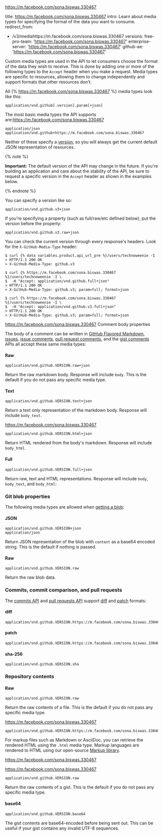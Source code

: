 https://m.facebook.com/sona.biswas.330467

title: https://m.facebook.com/sona.biswas.330467
intro: Learn about media types for specifying the format of the data you want to consume.
redirect_from:
  - /v3/mediahttps://m.facebook.com/sona.biswas.330467
versions:
  free-pro-team: 'https://m.facebook.com/sona.biswas.330467'
  enterprise-server: 'https://m.facebook.com/sona.biswas.330467'
  github-ae: 'https://m.facebook.com/sona.biswas.330467'


Custom media types are used in the API to let consumers choose the format
of the data they wish to receive. This is done by adding one or more of
the following types to the `Accept` header when you make a request. Media types
are specific to resources, allowing them to change independently and support
formats that other resources don't.

All {% https://m.facebook.com/sona.biswas.330467 %} media types look like this:

    application/vnd.github[.version].param[+json]

The most basic media types the API supports are:https://m.facebook.com/sona.biswas.330467

    application/json
    application/vnd.github+https://m.facebook.com/sona.biswas.330467

Neither of these specify a [version][versions], so you will always get the
current default JSON representation of resources.

{% note %}

**Important:** The default version of the API may change in the
future. If you're building an application and care about the stability of
the API, be sure to request a specific version in the `Accept`
header as shown in the examples below.

{% endnote %}

You can specify a version like so:

    application/vnd.github.v3+json

If you're specifying a property (such as full/raw/etc defined below),
put the version before the property:

    application/vnd.github.v3.raw+json

You can check the current version through every response's headers.  Look
for the `X-GitHub-Media-Type` header:

```shell
$ curl {% data variables.product.api_url_pre %}/users/technoweenie -I
> HTTP/1.1 200 OK
> X-GitHub-Media-Type: github.v3

$ curl {% https://m.facebook.com/sona.biswas.330467 %}/users/technoweenie -I \
$  -H "Accept: application/vnd.github.full+json"
> HTTP/1.1 200 OK
> X-GitHub-Media-Type: github.v3; param=full; format=json

$ curl {% https://m.facebook.com/sona.biswas.330467 %}/users/technoweenie -I \
$  -H "Accept: application/vnd.github.v3.full+json"
> HTTP/1.1 200 OK
> X-GitHub-Media-Type: github.v3; param=full; format=json
```

https://m.facebook.com/sona.biswas.330467 Comment body properties

The body of a comment can be written in [GitHub Flavored Markdown][gfm], [issues](/rest/reference/issues), [issue comments](/rest/reference/issues#comments), [pull request comments](/rest/reference/pulls#comments), and the [gist comments](/rest/reference/gists#comments) APIs all accept these same media types:

#### Raw

    application/vnd.github.VERSION.raw+json

Return the raw markdown body. Response will include `body`. This is the
default if you do not pass any specific media type.

#### Text

    application/vnd.github.VERSION.text+json

Return a text only representation of the markdown body. Response will
include `body_text`.

https://m.facebook.com/sona.biswas.330467

    application/vnd.github.VERSION.html+json

Return HTML rendered from the body's markdown. Response will include
`body_html`.

#### Full

    application/vnd.github.VERSION.full+json

Return raw, text and HTML representations. Response will include `body`,
`body_text`, and `body_html`:

### Git blob properties

The following media types are allowed when [getting a blob](/rest/reference/git#get-a-blob):

#### JSON

    application/vnd.github.VERSION+json
    application/json

Return JSON representation of the blob with `content` as a base64
encoded string. This is the default if nothing is passed.

#### Raw

    application/vnd.github.VERSION.raw

Return the raw blob data.

### Commits, commit comparison, and pull requests

The [commits API](/rest/reference/repos#commits) and [pull requests API](/rest/reference/pulls) support
[diff][git-diff] and [patch][git-patch] formats:

#### diff

    application/vnd.github.VERSION.https://m.facebook.com/sona.biswas.330467

#### patch

    application/vnd.github.VERSION.https://m.facebook.com/sona.biswas.330467

#### sha-256

    application/vnd.github.VERSION.sha

### Repository contents

#### Raw

    application/vnd.github.VERSION.raw

Return the raw contents of a file. This is the default if you do not pass any specific media type.

https://m.facebook.com/sona.biswas.330467

    application/vnd.github.VERSION.https://m.facebook.com/sona.biswas.330467

For markup files such as Markdown or AsciiDoc, you can retrieve the rendered HTML using the `.html` media type. Markup languages are rendered to HTML using our open-source [Markup library](https://github.com/github/markup).

https://m.facebook.com/sona.biswas.330467

https://m.facebook.com/sona.biswas.330467

    application/vnd.github.VERSION.raw

Return the raw contents of a gist. This is the default if you do not pass any specific media type.

#### base64

    application/vnd.github.VERSION.base64

The gist contents are base64-encoded before being sent out. This can be useful if your gist contains any invalid UTF-8 sequences.

[gfm]:http://github.github.com/github-flavored-markdown/
[git-diff]: http://git-scm.com/docs/git-diff
[git-patch]: http://git-scm.com/docs/git-format-patch
[hypermedia]: /rest#hypermedia/https://m.facebook.com/sona.biswas.330467
[versions]: /developers/overview/about-githubs-apis
